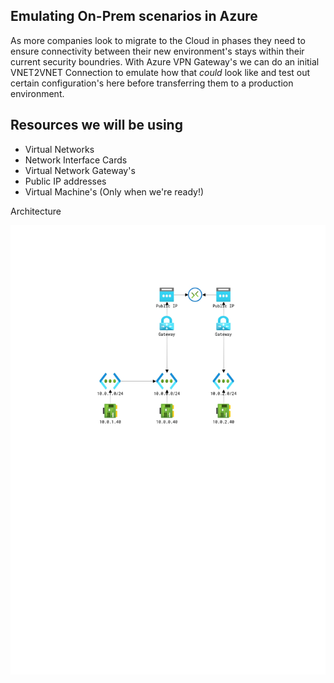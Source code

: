 ## Emulating On-Prem scenarios in Azure

As more companies look to migrate to the Cloud in phases they need to ensure connectivity between their new environment's stays within their current security boundries. With Azure VPN Gateway's we can do an initial VNET2VNET Connection to emulate how that *could* look like and test out certain configuration's here before transferring them to a production environment.

## Resources we will be using

* Virtual Networks
* Network Interface Cards
* Virtual Network Gateway's
* Public IP addresses
* Virtual Machine's (Only when we're ready!)


Architecture

![](terraform\Hub-Spoke-Gateway\HUB-SPOKE.PNG)


